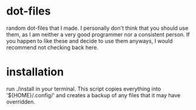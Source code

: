 # dot-files
random dot-files that I made. I personally don't think that you should use them, as I am neither a very good programmer nor a consistent person.
If you happen to like these and decide to use them anyways, I would recommend not checking back here.

# installation
run ./install in your terminal. This script copies everything into '${HOME}/.config/' and creates a backup of any files that it may have overridden.
